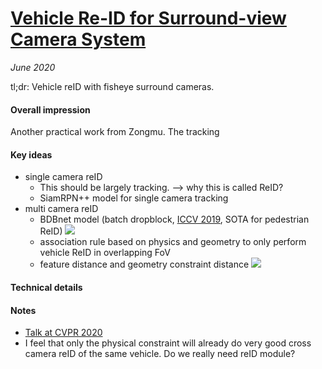 # [Vehicle Re-ID for Surround-view Camera System](https://drive.google.com/file/d/1e6y8wtHAricaEHS9CpasSGOx0aAxCGib/view)

_June 2020_

tl;dr: Vehicle reID with fisheye surround cameras. 

#### Overall impression
Another practical work from Zongmu. The tracking

#### Key ideas
- single camera reID
	- This should be largely tracking. --> why this is called ReID?
	- SiamRPN++ model for single camera tracking
- multi camera reID
	- BDBnet model (batch dropblock, [ICCV 2019](https://arxiv.org/abs/1811.07130), SOTA for pedestrian ReID)
	![](https://img-blog.csdnimg.cn/2020030610390223.jpeg?x-oss-process=image/watermark,type_ZmFuZ3poZW5naGVpdGk,shadow_10,text_aHR0cHM6Ly9ibG9nLmNzZG4ubmV0L3FxXzM4Mjg0OTYx,size_16,color_FFFFFF,t_70)
	- association rule based on physics and geometry to only perform vehicle ReID in overlapping FoV
	- feature distance and geometry constraint distance
	![](https://cdn-images-1.medium.com/max/1280/1*QDFk2SdahCa0xI4zlUv2iQ.png)

#### Technical details

#### Notes
- [Talk at CVPR 2020](https://youtu.be/WRH7N_GxgjE?t=2570)
- I feel that only the physical constraint will already do very good cross camera reID of the same vehicle. Do we really need reID module?

